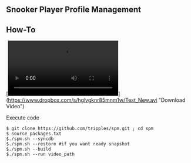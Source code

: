 Snooker Player Profile Management
------------------------------------------------------------

How-To
------------------------------------------------------------
[![Download Sample Video](https://www.dropbox.com/s/hglvgknr85mnm1w/Test_New.avi)]
(https://www.dropbox.com/s/hglvgknr85mnm1w/Test_New.avi "Download Video")

Execute code

```
$ git clone https://github.com/tripples/spm.git ; cd spm
$ source packages.txt
$./spm.sh --syncdb
$./spm.sh --restore #if you want ready snapshot
$./spm.sh --build
$./spm.sh --run video_path
```
